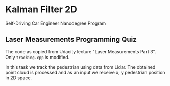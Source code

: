# Kalman Filter 2D
Self-Driving Car Engineer Nanodegree Program

## Laser Measurements Programming Quiz

The code as copied from Udacity lecture "Laser Measurements Part 3".
Only `tracking.cpp` is modified.

In this task we track the pedestrian using data from Lidar.
The obtained point cloud is processed and as an input we receive x, y pedestrian position in 2D space.
